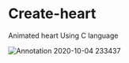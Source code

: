 # Create-heart
Animated heart Using C language

![Annotation 2020-10-04 233437](https://user-images.githubusercontent.com/49696449/95023396-773abb00-069a-11eb-89bd-956caef09841.jpg)
